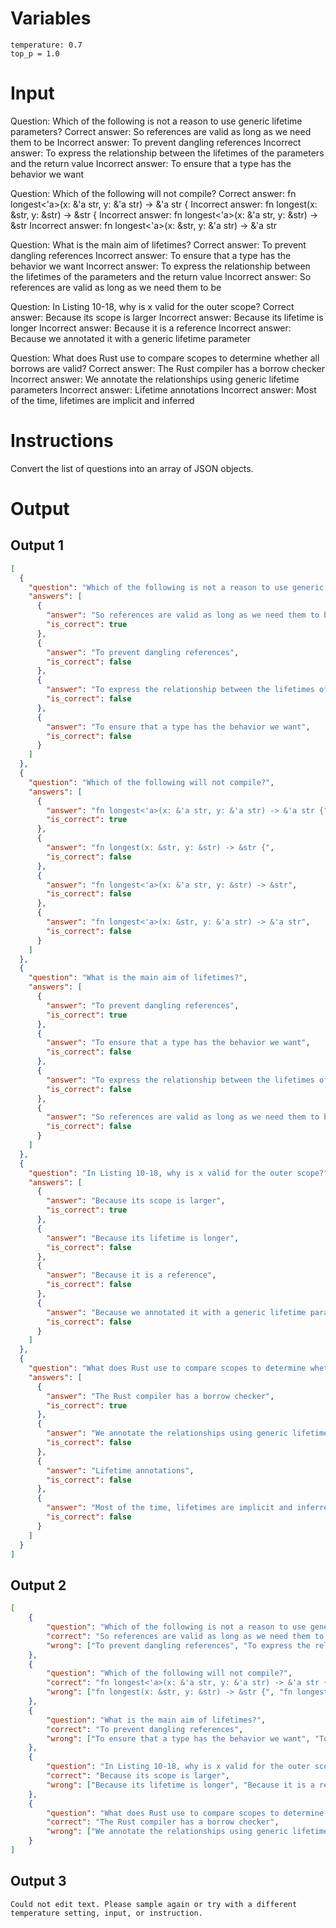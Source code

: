 # Variables
```
temperature: 0.7
top_p = 1.0
```

# Input
Question: Which of the following is not a reason to use generic lifetime parameters?
Correct answer: So references are valid as long as we need them to be
Incorrect answer: To prevent dangling references
Incorrect answer: To express the relationship between the lifetimes of the parameters and the return value
Incorrect answer: To ensure that a type has the behavior we want

Question: Which of the following will not compile?
Correct answer: fn longest<'a>(x: &'a str, y: &'a str) -> &'a str {
Incorrect answer: fn longest(x: &str, y: &str) -> &str {
Incorrect answer: fn longest<'a>(x: &'a str, y: &str) -> &str
Incorrect answer: fn longest<'a>(x: &str, y: &'a str) -> &'a str

Question: What is the main aim of lifetimes?
Correct answer: To prevent dangling references
Incorrect answer: To ensure that a type has the behavior we want
Incorrect answer: To express the relationship between the lifetimes of the parameters and the return value
Incorrect answer: So references are valid as long as we need them to be

Question: In Listing 10-18, why is x valid for the outer scope?
Correct answer: Because its scope is larger
Incorrect answer: Because its lifetime is longer
Incorrect answer: Because it is a reference
Incorrect answer: Because we annotated it with a generic lifetime parameter

Question: What does Rust use to compare scopes to determine whether all borrows are valid?
Correct answer: The Rust compiler has a borrow checker
Incorrect answer: We annotate the relationships using generic lifetime parameters
Incorrect answer: Lifetime annotations
Incorrect answer: Most of the time, lifetimes are implicit and inferred

# Instructions
Convert the list of questions into an array of JSON objects.

# Output
## Output 1
```json
[
  {
    "question": "Which of the following is not a reason to use generic lifetime parameters?",
    "answers": [
      {
        "answer": "So references are valid as long as we need them to be",
        "is_correct": true
      },
      {
        "answer": "To prevent dangling references",
        "is_correct": false
      },
      {
        "answer": "To express the relationship between the lifetimes of the parameters and the return value",
        "is_correct": false
      },
      {
        "answer": "To ensure that a type has the behavior we want",
        "is_correct": false
      }
    ]
  },
  {
    "question": "Which of the following will not compile?",
    "answers": [
      {
        "answer": "fn longest<'a>(x: &'a str, y: &'a str) -> &'a str {",
        "is_correct": true
      },
      {
        "answer": "fn longest(x: &str, y: &str) -> &str {",
        "is_correct": false
      },
      {
        "answer": "fn longest<'a>(x: &'a str, y: &str) -> &str",
        "is_correct": false
      },
      {
        "answer": "fn longest<'a>(x: &str, y: &'a str) -> &'a str",
        "is_correct": false
      }
    ]
  },
  {
    "question": "What is the main aim of lifetimes?",
    "answers": [
      {
        "answer": "To prevent dangling references",
        "is_correct": true
      },
      {
        "answer": "To ensure that a type has the behavior we want",
        "is_correct": false
      },
      {
        "answer": "To express the relationship between the lifetimes of the parameters and the return value",
        "is_correct": false
      },
      {
        "answer": "So references are valid as long as we need them to be",
        "is_correct": false
      }
    ]
  },
  {
    "question": "In Listing 10-18, why is x valid for the outer scope?",
    "answers": [
      {
        "answer": "Because its scope is larger",
        "is_correct": true
      },
      {
        "answer": "Because its lifetime is longer",
        "is_correct": false
      },
      {
        "answer": "Because it is a reference",
        "is_correct": false
      },
      {
        "answer": "Because we annotated it with a generic lifetime parameter",
        "is_correct": false
      }
    ]
  },
  {
    "question": "What does Rust use to compare scopes to determine whether all borrows are valid?",
    "answers": [
      {
        "answer": "The Rust compiler has a borrow checker",
        "is_correct": true
      },
      {
        "answer": "We annotate the relationships using generic lifetime parameters",
        "is_correct": false
      },
      {
        "answer": "Lifetime annotations",
        "is_correct": false
      },
      {
        "answer": "Most of the time, lifetimes are implicit and inferred",
        "is_correct": false
      }
    ]
  }
]
```

## Output 2
```json
[
    {
        "question": "Which of the following is not a reason to use generic lifetime parameters?",
        "correct": "So references are valid as long as we need them to be",
        "wrong": ["To prevent dangling references", "To express the relationship between the lifetimes of the parameters and the return value", "To ensure that a type has the behavior we want"]
    },
    {
        "question": "Which of the following will not compile?",
        "correct": "fn longest<'a>(x: &'a str, y: &'a str) -> &'a str {",
        "wrong": ["fn longest(x: &str, y: &str) -> &str {", "fn longest<'a>(x: &'a str, y: &str) -> &str", "fn longest<'a>(x: &str, y: &'a str) -> &'a str"]
    },
    {
        "question": "What is the main aim of lifetimes?",
        "correct": "To prevent dangling references",
        "wrong": ["To ensure that a type has the behavior we want", "To express the relationship between the lifetimes of the parameters and the return value", "So references are valid as long as we need them to be"]
    },
    {
        "question": "In Listing 10-18, why is x valid for the outer scope?",
        "correct": "Because its scope is larger",
        "wrong": ["Because its lifetime is longer", "Because it is a reference", "Because we annotated it with a generic lifetime parameter"]
    },
    {
        "question": "What does Rust use to compare scopes to determine whether all borrows are valid?",
        "correct": "The Rust compiler has a borrow checker",
        "wrong": ["We annotate the relationships using generic lifetime parameters", "Lifetime annotations", "Most of the time, lifetimes are implicit and inferred"]
    }
]
```

## Output 3
```
Could not edit text. Please sample again or try with a different temperature setting, input, or instruction.
```